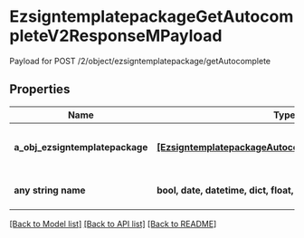 # EzsigntemplatepackageGetAutocompleteV2ResponseMPayload

Payload for POST /2/object/ezsigntemplatepackage/getAutocomplete

## Properties
Name | Type | Description | Notes
------------ | ------------- | ------------- | -------------
**a_obj_ezsigntemplatepackage** | [**[EzsigntemplatepackageAutocompleteElementResponse]**](EzsigntemplatepackageAutocompleteElementResponse.md) | An array of Ezsigntemplatepackage autocomplete element response. | 
**any string name** | **bool, date, datetime, dict, float, int, list, str, none_type** | any string name can be used but the value must be the correct type | [optional]

[[Back to Model list]](../README.md#documentation-for-models) [[Back to API list]](../README.md#documentation-for-api-endpoints) [[Back to README]](../README.md)


